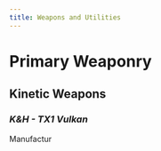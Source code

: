 ```yaml
---
title: Weapons and Utilities
---
```

# Primary Weaponry
## Kinetic Weapons
### *K&H - TX1 Vulkan*
Manufactur
<!--stackedit_data:
eyJoaXN0b3J5IjpbLTYyMzMwOTY0MSwyMTIzNTE5NjkwXX0=
-->